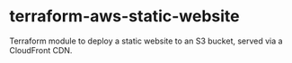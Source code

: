 # terraform-aws-static-website
Terraform module to deploy a static website to an S3 bucket, served via a CloudFront CDN.
